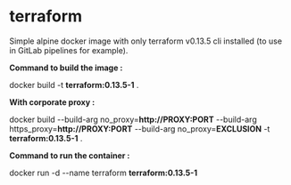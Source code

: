# terraform

Simple alpine docker image with only terraform v0.13.5 cli installed (to use in GitLab pipelines for example).

<b>Command to build the image :</b>

docker build -t <b>terraform:0.13.5-1</b> .

<b>With corporate proxy :</b>

docker build --build-arg no_proxy=<b>http://PROXY:PORT</b> --build-arg https_proxy=<b>http://PROXY:PORT</b> --build-arg no_proxy=<b>EXCLUSION</b> -t <b>terraform:0.13.5-1</b> .

<b>Command to run the container :</b>

docker run -d --name terraform <b>terraform:0.13.5-1</b>

